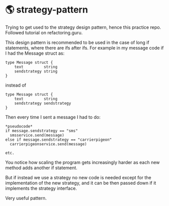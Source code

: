 # 🌎 strategy-pattern
Trying to get used to the strategy design pattern, hence this practice repo. Followed tutorial on refactoring.guru.

This design pattern is recommended to be used in the case of long if statements, where there are ifs after ifs. For example in my message code if I had the Message struct as:

```
type Message struct {
	text         string
	sendstrategy string
}
```

instead of

```
type Message struct {
	text         string
	sendstrategy sendstrategy
}
```


Then every time I sent a message I had to do:

```
*pseudocode*
if message.sendstrategy == "sms"
  smsservice.send(message)
else if message.sendstrategy == "carrierpigeon"
  carrierpigeonservice.send(message)

etc.
```

You notice how scaling the program gets increasingly harder as each new method adds another if statement.

But if instead we use a strategy no new code is needed except for the implementation of the new strategy, and it can be then passed down if it implements the strategy interface.

Very useful pattern.
